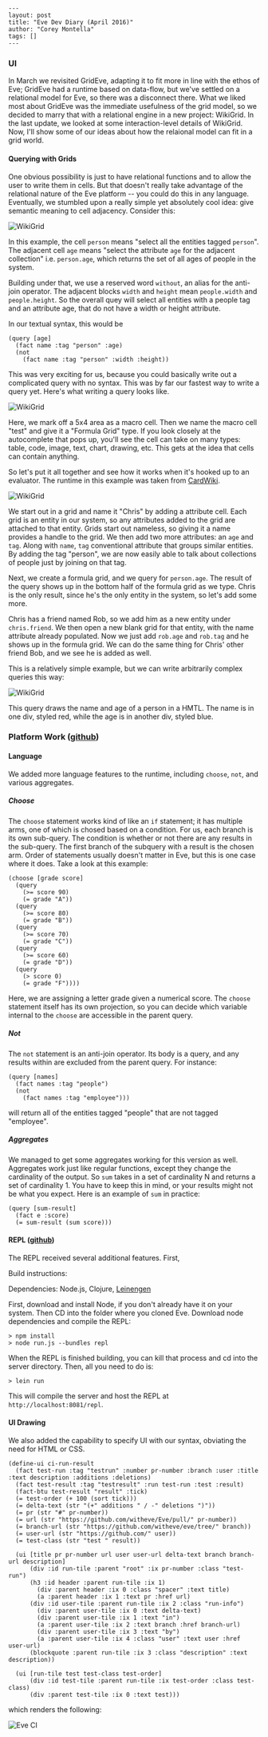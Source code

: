 ```
---
layout: post
title: "Eve Dev Diary (April 2016)"
author: "Corey Montella"
tags: []
---
```

### UI

In March we revisited GridEve, adapting it to fit more in line with the ethos of Eve; GridEve had a runtime based on data-flow, but we've settled on a relational model for Eve, so there was a disconnect there. What we liked most about GridEve was the immediate usefulness of the grid model, so we decided to marry that with a relational engine in a new project: WikiGrid. In the last update, we looked at some interaction-level details of WikiGrid. Now, I'll show some of our ideas about how the relaional model can fit in a grid world.

#### Querying with Grids 

One obvious possibility is just to have relational functions and to allow the user to write them in cells. But that doesn't really take advantage of the relational nature of the Eve platform -- you could do this in any language. Eventually, we stumbled upon a really simple yet absolutely cool idea: give semantic meaning to cell adjacency. Consider this:

![WikiGrid](../images/wikigrid2.png)

In this example, the cell `person` means "select all the entities tagged `person`". The adjacent cell `age` means "select the attribute `age` for the adjacent collection" i.e. `person.age`, which returns the set of all ages of people in the system. 

Building under that, we use a reserved word `without`, an alias for the anti-join operator. The adjacent blocks `width` and `height` mean `people.width` and `people.height`. So the overall quey will select all entities with a people tag and an attribute age, that do not have a width or height attribute.

In our textual syntax, this would be

```
(query [age]
  (fact name :tag "person" :age)
  (not
    (fact name :tag "person" :width :height))
```

This was very exciting for us, because you could basically write out a complicated query with no syntax. This was by far our fastest way to write a query yet. Here's what writing a query looks like.

![WikiGrid](../images/wikigrid4.gif)

Here, we mark off a 5x4 area as a macro cell. Then we name the macro cell "test" and give it a "Formula Grid" type. If you look closely at the autocomplete that pops up, you'll see the cell can take on many types: table, code, image, text, chart, drawing, etc. This gets at the idea that cells can contain anything.   

So let's put it all together and see how it works when it's hooked up to an evaluator. The runtime in this example was taken from [CardWiki]().

![WikiGrid](../images/wikigrid5.gif)

We start out in a grid and name it "Chris" by adding a attribute cell. Each grid is an entity in our system, so any attributes added to the grid are attached to that entity. Grids start out nameless, so giving it a name provides a handle to the grid. We then add two more attributes: an `age` and `tag`. Along with `name`, `tag` conventional attribute that groups similar entities. By adding the tag "person", we are now easily able to talk about collections of people just by joining on that tag.

Next, we create a formula grid, and we query for `person.age`. The result of the query shows up in the bottom half of the formula grid as we type. Chris is the only result, since he's the only entity in the system, so let's add some more. 

Chris has a friend named Rob, so we add him as a new entity under `chris.friend`. We then open a new blank grid for that entity, with the name attribute already populated. Now we just add `rob.age` and `rob.tag` and he shows up in the formula grid. We can do the same thing for Chris' other friend Bob, and we see he is added as well.

This is a relatively simple example, but we can write arbitrarily complex queries this way:

![WikiGrid](../images/wikigrid3.png)

This query draws the name and age of a person in a HMTL. The name is in one div, styled red, while the age is in another div, styled blue.

### Platform Work ([github](https://github.com/witheve/Eve/tree/22fd8ad4be766f0308ad86ed33b1b0d0479fdd7f))


#### Language

We added more language features to the runtime, including `choose`, `not`, and various aggregates.

##### Choose

The `choose` statement works kind of like an `if` statement; it has multiple arms, one of which is chosed based on a condition. For us, each branch is its own sub-query. The condition is whether or not there are any results in the sub-query. The first branch of the subquery with a result is the chosen arm. Order of statements usually doesn't matter in Eve, but this is one case where it does. Take a look at this example:

```
(choose [grade score]
  (query 
    (>= score 90)
    (= grade "A"))
  (query 
    (>= score 80)
    (= grade "B"))
  (query 
    (>= score 70)
    (= grade "C"))
  (query 
    (>= score 60)
    (= grade "D"))
  (query 
    (> score 0)
    (= grade "F"))))
```

Here, we are assigning a letter grade given a numerical score. The `choose` statement itself has its own projection, so you can decide which variable internal to the `choose` are accessible in the parent query.

##### Not

The `not` statement is an anti-join operator. Its body is a query, and any results within are excluded from the parent query. For instance:

```
(query [names]
  (fact names :tag "people")
  (not
    (fact names :tag "employee")))
```

will return all of the entities tagged "people" that are not tagged "employee".

##### Aggregates

We managed to get some aggregates working for this version as well. Aggregates work just like regular functions, except they change the cardinality of the output. So `sum` takes in a set of cardinality N and returns a set of cardinality 1. You have to keep this in mind, or your results might not be what you expect. Here is an example of `sum` in practice:

```
(query [sum-result]
  (fact e :score)
  (= sum-result (sum score)))
```

#### REPL ([github](https://github.com/witheve/Eve/tree/a7ce1eb6eb8526057d5b29349c7116461e639559))

The REPL received several additional features. First, 


Build instructions:

Dependencies: Node.js, Clojure, [Leinengen](http://leiningen.org/)

First, download and install Node, if you don't already have it on your system. Then CD into the folder where you cloned Eve. Download node dependencies and compile the REPL:

```
> npm install
> node run.js --bundles repl
```

When the REPL is finished building, you can kill that process and cd into the server directory. Then, all you need to do is:

```
> lein run
```

This will compile the server and host the REPL at `http://localhost:8081/repl`.




#### UI Drawing

We also added the capability to specify UI with our syntax, obviating the need for HTML or CSS. 

```
(define-ui ci-run-result
  (fact test-run :tag "testrun" :number pr-number :branch :user :title :text description :additions :deletions)
  (fact test-result :tag "testresult" :run test-run :test :result)
  (fact-btu test-result "result" :tick)
  (= test-order (+ 100 (sort tick)))
  (= delta-text (str "(+" additions " / -" deletions ")"))
  (= pr (str "#" pr-number))
  (= url (str "https://github.com/witheve/Eve/pull/" pr-number))
  (= branch-url (str "https://github.com/witheve/eve/tree/" branch))
  (= user-url (str "https://github.com/" user))
  (= test-class (str "test " result))

  (ui [title pr pr-number url user user-url delta-text branch branch-url description]
      (div :id run-tile :parent "root" :ix pr-number :class "test-run")
      (h3 :id header :parent run-tile :ix 1)
        (div :parent header :ix 0 :class "spacer" :text title)
        (a :parent header :ix 1 :text pr :href url)
      (div :id user-tile :parent run-tile :ix 2 :class "run-info")
        (div :parent user-tile :ix 0 :text delta-text)
        (div :parent user-tile :ix 1 :text "in")
        (a :parent user-tile :ix 2 :text branch :href branch-url)
        (div :parent user-tile :ix 3 :text "by")
        (a :parent user-tile :ix 4 :class "user" :text user :href user-url)
      (blockquote :parent run-tile :ix 3 :class "description" :text description))

  (ui [run-tile test test-class test-order]
      (div :id test-tile :parent run-tile :ix test-order :class test-class)
      (div :parent test-tile :ix 0 :text test)))
```

which renders the following:

![Eve CI](../images/evel-ci.png)


